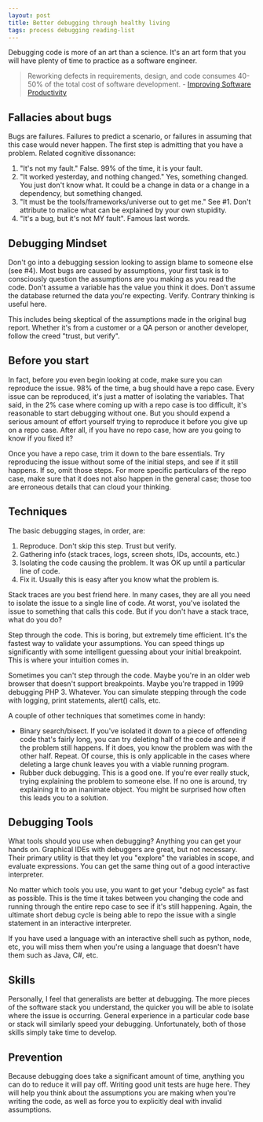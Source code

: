 ```yaml
---
layout: post
title: Better debugging through healthy living
tags: process debugging reading-list
---
```


Debugging code is more of an art than a science. It's an art form that you will have plenty of time to practice as a software engineer.

> Reworking defects in requirements, design, and code consumes 40-50% of the total cost of software development. - [Improving Software Productivity](http://programmers.stackexchange.com/questions/91758/debugging-facts-and-statistics)


## Fallacies about bugs

Bugs are failures. Failures to predict a scenario, or failures in assuming that this case would never happen. The first step is admitting that you have a problem. Related cognitive dissonance:

1. "It's not my fault." False. 99% of the time, it is your fault.
2. "It worked yesterday, and nothing changed." Yes, something changed. You just don't know what. It could be a change in data or a change in a dependency, but something changed.
3. "It must be the tools/frameworks/universe out to get me." See #1. Don't attribute to malice what can be explained by your own stupidity.
4. "It's a bug, but it's not MY fault". Famous last words.

## Debugging Mindset

Don't go into a debugging session looking to assign blame to someone else (see #4). Most bugs are caused by assumptions, your first task is to consciously question the assumptions are you making as you read the code. Don't assume a variable has the value you think it does. Don't assume the database returned the data you're expecting. Verify. Contrary thinking is useful here.

This includes being skeptical of the assumptions made in the original bug report. Whether it's from a customer or a QA person or another developer, follow the creed "trust, but verify".

## Before you start

In fact, before you even begin looking at code, make sure you can reproduce the issue. 98% of the time, a bug should have a repo case. Every issue can be reproduced, it's just a matter of isolating the variables. That said, in the 2% case where coming up with a repo case is too difficult, it's reasonable to start debugging without one. But you should expend a serious amount of effort yourself trying to reproduce it before you give up on a repo case. After all, if you have no repo case, how are you going to know if you fixed it?

Once you have a repo case, trim it down to the bare essentials. Try reproducing the issue without some of the initial steps, and see if it still happens. If so, omit those steps. For more specific particulars of the repo case, make sure that it does not also happen in the general case; those too are erroneous details that can cloud your thinking.

## Techniques

The basic debugging stages, in order, are:

1. Reproduce. Don't skip this step. Trust but verify.
2. Gathering info (stack traces, logs, screen shots, IDs, accounts, etc.)
3. Isolating the code causing the problem. It was OK up until a particular line of code.
4. Fix it. Usually this is easy after you know what the problem is.

Stack traces are you best friend here. In many cases, they are all you need to isolate the issue to a single line of code. At worst, you've isolated the issue to something that calls this code. But if you don't have a stack trace, what do you do?

Step through the code. This is boring, but extremely time efficient. It's the fastest way to validate your assumptions. You can speed things up significantly with some intelligent guessing about your initial breakpoint. This is where your intuition comes in.

Sometimes you can't step through the code. Maybe you're in an older web browser that doesn't support breakpoints. Maybe you're trapped in 1999 debugging PHP 3. Whatever. You can simulate stepping through the code with logging, print statements, alert() calls, etc.

A couple of other techniques that sometimes come in handy:

- Binary search/bisect. If you've isolated it down to a piece of offending code that's fairly long, you can try deleting half of the code and see if the problem still happens. If it does, you know the problem was with the other half. Repeat. Of course, this is only applicable in the cases where deleting a large chunk leaves you with a viable running program.
- Rubber duck debugging. This is a good one. If you're ever really stuck, trying explaining the problem to someone else. If no one is around, try explaining it to an inanimate object. You might be surprised how often this leads you to a solution.

##  Debugging Tools

What tools should you use when debugging? Anything you can get your hands on. Graphical IDEs with debuggers are great, but not necessary. Their primary utility is that they let you "explore" the variables in scope, and evaluate expressions. You can get the same thing out of a good interactive interpreter.

No matter which tools you use, you want to get your "debug cycle" as fast as possible. This is the time it takes between you changing the code and running through the entire repo case to see if it's still happening. Again, the ultimate short debug cycle is being able to repo the issue with a single statement in an interactive interpreter.

If you have used a language with an interactive shell such as python, node, etc, you will miss them when you're using a language that doesn't have them such as Java, C#, etc.

## Skills

Personally, I feel that generalists are better at debugging. The more pieces of the software stack you understand, the quicker you will be able to isolate where the issue is occurring. General experience in a particular code base or stack will similarly speed your debugging. Unfortunately, both of those skills simply take time to develop.

## Prevention

Because debugging does take a significant amount of time, anything you can do to reduce it will pay off. Writing good unit tests are huge here. They will help you think about the assumptions you are making when you're writing the code, as well as force you to explicitly deal with invalid assumptions.
